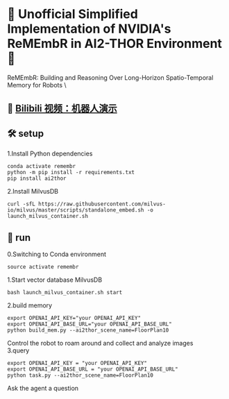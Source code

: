 # 🤖 Unofficial Simplified Implementation of NVIDIA's ReMEmbR in AI2-THOR Environment 🧠
ReMEmbR: Building and Reasoning Over Long-Horizon Spatio-Temporal Memory for Robots \
## 🎥 [Bilibili 视频：机器人演示](https://www.bilibili.com/video/BV1nRbkzmEZd/?spm_id_from=333.1387.homepage.video_card.click&vd_source=f5aceb5f4e7793d3e5cabca8dcfa32ed)
## 🛠️ setup
1.Install Python dependencies
```
conda activate remembr
python -m pip install -r requirements.txt
pip install ai2thor
```
2.Install MilvusDB
```
curl -sfL https://raw.githubusercontent.com/milvus-io/milvus/master/scripts/standalone_embed.sh -o launch_milvus_container.sh
```

## 🚀 run
0.Switching to Conda environment
```
source activate remembr
```
1.Start vector database MilvusDB
```
bash launch_milvus_container.sh start
```
2.build memory
```
export OPENAI_API_KEY="your OPENAI_API_KEY"
export OPENAI_API_BASE_URL="your OPENAI_API_BASE_URL"
python build_mem.py --ai2thor_scene_name=FloorPlan10
```
Control the robot to roam around and collect and analyze images \
3.query
```
export OPENAI_API_KEY = "your OPENAI_API_KEY"
export OPENAI_API_BASE_URL = "your OPENAI_API_BASE_URL"
python task.py --ai2thor_scene_name=FloorPlan10
```
Ask the agent a question 


    

